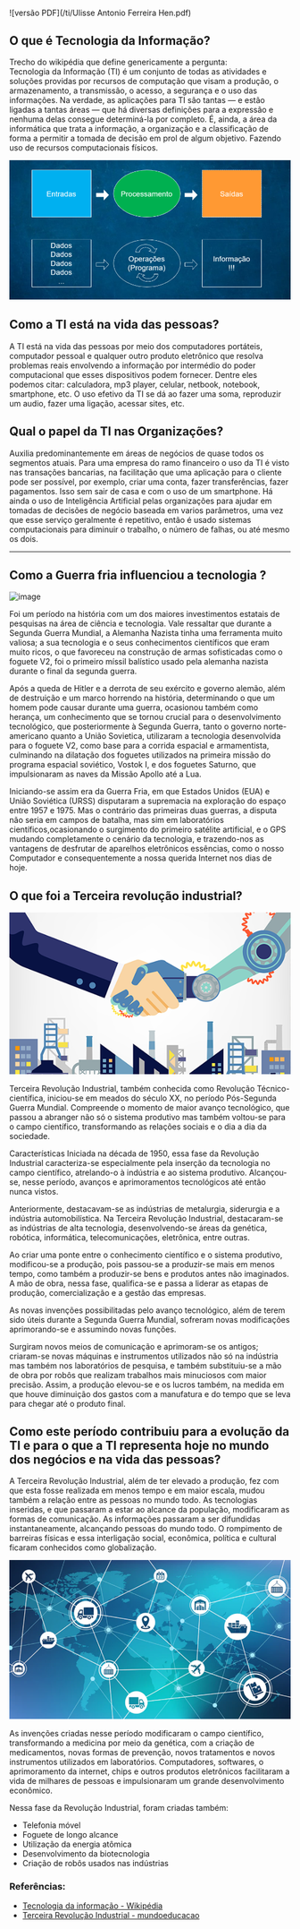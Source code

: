 ###### 
![versão PDF](/ti/Ulisse Antonio Ferreira Hen.pdf)
## O que é Tecnologia da Informação? 


Trecho do wikipédia que define genericamente a pergunta:  
Tecnologia da Informação (TI) é um conjunto de todas as atividades e soluções providas por recursos de computação que visam a produção, o armazenamento, a transmissão, o acesso, a segurança e o uso das informações. Na verdade, as aplicações para TI são tantas — e estão ligadas a tantas áreas — que há diversas definições para a expressão e nenhuma delas consegue determiná-la por completo. É, ainda, a área da informática que trata a informação, a organização e a classificação de forma a permitir a tomada de decisão em prol de algum objetivo. Fazendo uso de recursos computacionais físicos.  


![image](ti.png)

## Como a TI está na vida das pessoas?


A TI está na vida das pessoas por meio dos computadores portáteis, computador pessoal e qualquer outro produto eletrônico que resolva problemas reais envolvendo a informação por intermédio do poder computacional que esses dispositivos podem fornecer. Dentre eles podemos citar: calculadora, mp3 player, celular, netbook, notebook, smartphone, etc. O uso efetivo da TI se dá ao fazer uma soma, reproduzir um audio, fazer uma ligação, acessar sites, etc.

## Qual o papel da TI nas Organizações?


Auxilia predominantemente em áreas de negócios de quase todos os segmentos atuais. Para uma empresa do ramo financeiro o uso da TI é visto nas transações bancarias, na facilitação que uma aplicação para o cliente pode ser possível, por exemplo, criar uma conta, fazer transferências, fazer pagamentos. Isso sem sair de casa e com o uso de um smartphone. Há ainda o uso de Inteligência Artificial pelas organizações para ajudar em tomadas de decisões de negócio baseada em varios parâmetros, uma vez que esse serviço geralmente é repetitivo, então é usado sistemas computacionais para diminuir o trabalho, o número de falhas, ou até mesmo os dois.

----

## Como a Guerra fria influenciou a tecnologia ?

![image](míssilV2.jpeg)


Foi um período na história com um dos maiores investimentos estatais de pesquisas na área de ciência e tecnologia.
Vale ressaltar que durante a Segunda Guerra Mundial, a Alemanha Nazista tinha uma ferramenta muito valiosa; a sua tecnologia e o seus conhecimentos científicos que eram muito ricos, o que favoreceu na construção de armas sofisticadas como o foguete V2, foi o primeiro míssil balístico usado pela alemanha nazista durante o final da segunda guerra.

Após a queda de Hitler e a derrota de seu exército e governo alemão, além de destruição e um marco horrendo na história, determinando o que um homem pode causar durante uma guerra, ocasionou também como herança, um conhecimento que se tornou crucial para o desenvolvimento tecnológico, que posteriormente à Segunda Guerra, tanto o governo norte-americano quanto a União Sovietica, utilizaram a tecnologia desenvolvida para o foguete V2, como base para a corrida espacial e armamentista, culminando na dilatação dos foguetes utilizados na primeira missão do programa espacial soviético, Vostok I, e dos foguetes Saturno, que impulsionaram as naves da Missão Apollo até a Lua. 

Iniciando-se assim era da Guerra Fria, em que Estados Unidos (EUA) e União Soviética (URSS) disputaram a supremacia na exploração do espaço entre 1957 e 1975. 
Mas o contrário das primeiras duas guerras, a disputa não seria em campos de batalha, mas sim em laboratórios científicos,ocasionando o surgimento do primeiro satélite artificial, e o GPS mudando completamente o cenário da tecnologia, e trazendo-nos as vantagens de desfrutar de aparelhos eletrônicos essências, como o nosso Computador e consequentemente a nossa querida Internet nos dias de hoje.


## O que foi a Terceira revolução industrial? 

![image](3a-revolucao.webp)  


Terceira Revolução Industrial, também conhecida como Revolução Técnico-científica, iniciou-se em meados do século XX, no período Pós-Segunda Guerra Mundial. Compreende o momento de maior avanço tecnológico, que passou a abranger não só o sistema produtivo mas também voltou-se para o campo científico, transformando as relações sociais e o dia a dia da sociedade.

Características
Iniciada na década de 1950, essa fase da Revolução Industrial caracteriza-se especialmente pela inserção da tecnologia no campo científico, atrelando-o à indústria e ao sistema produtivo. Alcançou-se, nesse período, avanços e aprimoramentos tecnológicos até então nunca vistos.

Anteriormente, destacavam-se as indústrias de metalurgia, siderurgia e a indústria automobilística. Na Terceira Revolução Industrial, destacaram-se as indústrias de alta tecnologia, desenvolvendo-se áreas da genética, robótica, informática, telecomunicações, eletrônica, entre outras.

Ao criar uma ponte entre o conhecimento científico e o sistema produtivo, modificou-se a produção, pois passou-se a produzir-se mais em menos tempo, como também a produzir-se bens e produtos antes não imaginados. A mão de obra, nessa fase, qualifica-se e passa a liderar as etapas de produção, comercialização e a gestão das empresas.

As novas invenções possibilitadas pelo avanço tecnológico, além de terem sido úteis durante a Segunda Guerra Mundial, sofreram novas modificações aprimorando-se e assumindo novas funções.

Surgiram novos meios de comunicação e aprimoram-se os antigos; criaram-se novas máquinas e instrumentos utilizados não só na indústria mas também nos laboratórios de pesquisa, e também substituiu-se a mão de obra por robôs que realizam trabalhos mais minuciosos com maior precisão. Assim, a produção elevou-se e os lucros também, na medida em que houve diminuição dos gastos com a manufatura e do tempo que se leva para chegar até o produto final.


## Como este período contribuiu para a evolução da TI e para o que a TI representa hoje no mundo dos negócios e na vida das pessoas? 


A Terceira Revolução Industrial, além de ter elevado a produção, fez com que esta fosse realizada em menos tempo e em maior escala, mudou também a relação entre as pessoas no mundo todo. As tecnologias inseridas, e que passaram a estar ao alcance da população, modificaram as formas de comunicação. As informações passaram a ser difundidas instantaneamente, alcançando pessoas do mundo todo. O rompimento de barreiras físicas e essa interligação social, econômica, política e cultural ficaram conhecidos como globalização.

![image](globalizacao.png)  

As invenções criadas nesse período modificaram o campo científico, transformando a medicina por meio da genética, com a criação de medicamentos, novas formas de prevenção, novos tratamentos e novos instrumentos utilizados em laboratórios. Computadores, softwares, o aprimoramento da internet, chips e outros produtos eletrônicos facilitaram a vida de milhares de pessoas e impulsionaram um grande desenvolvimento econômico.

Nessa fase da Revolução Industrial, foram criadas também:

 - Telefonia móvel
 - Foguete de longo alcance
 - Utilização da energia atômica
 - Desenvolvimento da biotecnologia
 - Criação de robôs usados nas indústrias

### Referências:
 - [Tecnologia da informação - Wikipédia](https://pt.wikipedia.org/wiki/Tecnologia_da_informa%C3%A7%C3%A3o)
 - [Terceira Revolução Industrial - mundoeducacao ](https://mundoeducacao.uol.com.br/geografia/terceira-revolucao-industrial.htm)
